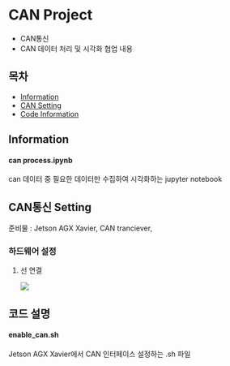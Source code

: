 # CAN Project
* CAN통신
* CAN 데이터 처리 및 시각화 협업 내용
## 목차
* [Information](#Information)
* [CAN Setting](#CAN통신-Setting)
* [Code Information](#코드-설명)
## Information
#### can process.ipynb
can 데이터 중 필요한 데이터만 수집하여 시각화하는 jupyter notebook

## CAN통신 Setting
준비물 : Jetson AGX Xavier, CAN tranciever, 
### 하드웨어 설정
  1. 선 연결
  
        ![](https://github.com/Minsuuuuu/can/assets/140566894/0e0a6b41-618c-462b-a9c4-c132ea209d66)
## 코드 설명
#### enable_can.sh
Jetson AGX Xavier에서 CAN 인터페이스 설정하는 .sh 파일
